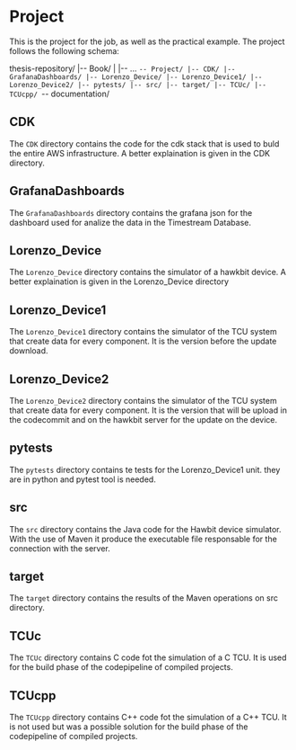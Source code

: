 # Project
This is the project for the job, as well as the practical example. The project follows the following schema:

thesis-repository/
|-- Book/
|   |-- ...
`-- Project/
    |-- CDK/
    |-- GrafanaDashboards/
    |-- Lorenzo_Device/
    |-- Lorenzo_Device1/
    |-- Lorenzo_Device2/
    |-- pytests/
    |-- src/
    |-- target/
    |-- TCUc/
    |-- TCUcpp/
    `-- documentation/

## CDK

The `CDK` directory contains the code for the cdk stack that is used to buld the entire AWS infrastructure. A better explaination is given in the CDK directory.

## GrafanaDashboards

The `GrafanaDashboards` directory contains the grafana json for the dashboard used for analize the data in the Timestream Database.

## Lorenzo_Device

The `Lorenzo_Device` directory contains the simulator of a hawkbit device. A better explaination is given in the Lorenzo_Device directory

## Lorenzo_Device1

The `Lorenzo_Device1` directory contains the simulator of the TCU system that create data for every component. It is the version before the update download.

## Lorenzo_Device2

The `Lorenzo_Device2` directory contains the simulator of the TCU system that create data for every component. It is the version that will be upload in the codecommit and on the hawkbit server for the update on the device.

## pytests

The `pytests` directory contains te tests for the Lorenzo_Device1 unit. they are in python and pytest tool is needed.

## src

The `src` directory contains the Java code for the Hawbit device simulator. With the use of Maven it produce the executable file responsable for the connection with the server.

## target

The `target` directory contains the results of the Maven operations on src directory.

## TCUc

The `TCUc` directory contains C code fot the simulation of a C TCU. It is used for the build phase of the codepipeline of compiled projects.

## TCUcpp

The `TCUcpp` directory contains C++ code fot the simulation of a C++ TCU. It is not used but was a possible solution for the build phase of the codepipeline of compiled projects.